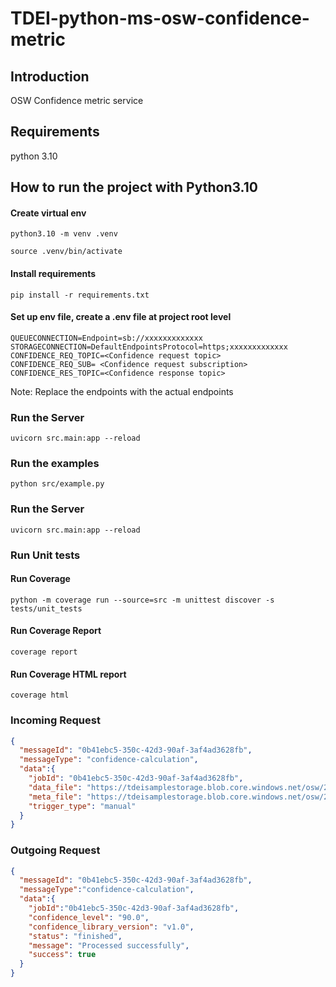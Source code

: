 # TDEI-python-ms-osw-confidence-metric

## Introduction
OSW Confidence metric service

## Requirements
python 3.10

## How to run the project with Python3.10
#### Create virtual env

`python3.10 -m venv .venv`

`source .venv/bin/activate`

#### Install requirements

`pip install -r requirements.txt`

#### Set up env file, create a .env file at project root level 

```shell
QUEUECONNECTION=Endpoint=sb://xxxxxxxxxxxxx
STORAGECONNECTION=DefaultEndpointsProtocol=https;xxxxxxxxxxxxx
CONFIDENCE_REQ_TOPIC=<Confidence request topic>
CONFIDENCE_REQ_SUB= <Confidence request subscription>
CONFIDENCE_RES_TOPIC=<Confidence response topic>

```
Note: Replace the endpoints with the actual endpoints

### Run the Server

`uvicorn src.main:app --reload`

### Run the examples

`python src/example.py`

### Run the Server

`uvicorn src.main:app --reload`

### Run Unit tests

####  Run Coverage
`python -m coverage run --source=src -m unittest discover -s tests/unit_tests`

####  Run Coverage Report
`coverage report`

####  Run Coverage HTML report
`coverage html`


### Incoming Request

```json
{
  "messageId": "0b41ebc5-350c-42d3-90af-3af4ad3628fb",
  "messageType": "confidence-calculation",
  "data":{
    "jobId": "0b41ebc5-350c-42d3-90af-3af4ad3628fb",
    "data_file": "https://tdeisamplestorage.blob.core.windows.net/osw/2023/03/0b41ebc5-350c-42d3-90af-3af4ad3628fb/osw_file.zip",
    "meta_file": "https://tdeisamplestorage.blob.core.windows.net/osw/2023/03/0b41ebc5-350c-42d3-90af-3af4ad3628fb/meta.json",
    "trigger_type": "manual"
  }
}
```

### Outgoing Request

```json
{
  "messageId": "0b41ebc5-350c-42d3-90af-3af4ad3628fb",
  "messageType":"confidence-calculation",
  "data":{
    "jobId":"0b41ebc5-350c-42d3-90af-3af4ad3628fb",
    "confidence_level": "90.0",
    "confidence_library_version": "v1.0",
    "status": "finished",
    "message": "Processed successfully",
    "success": true
  }
}
```
